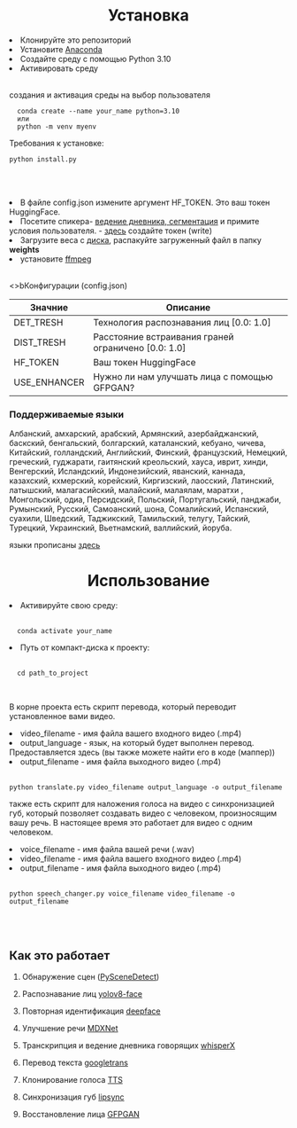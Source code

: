 # 
<h1 align="center">Установка</h1>


  <li>Клонируйте это репозиторий</li>

  <li>Установите <a href = '[https://conda.io/projects/conda/en/latest/user-guide/install/](https://www.anaconda.com/download)'>Anaconda</a> </li>

  <li>Создайте среду с помощью Python 3.10</li>

  <li>Активировать среду</li><br>

  создания и активация среды на выбор пользователя
  
      conda create --name your_name python=3.10
      или
      python -m venv myenv

Требования к установке:

    python install.py
<br><br>

  <li>В файле config.json измените аргумент HF_TOKEN. Это ваш токен HuggingFace. </li>

  <li>Посетите спикера- <a href = 'https://huggingface.co/pyannote/segmentation'>ведение дневника, сегментация</a> и примите условия пользователя.  - <a href='https://huggingface.co/settings/tokens'>здесь</a> создайте токен (write)</li>

  <li>Загрузите веса с <a href='https://drive.google.com/file/d/1dYy24q_67TmVuv_PbChe2t1zpNYJci1J/view'>диска</a>, распакуйте загруженный файл в папку <b>weights</b></li>

  <li>установите <a href='https://ffmpeg.org/'>ffmpeg</a><br><br>


<>bКонфигурации (config.json)</b>

|Значние | Описание|
|-|-|
| DET_TRESH |	Технология распознавания лиц [0.0: 1.0] |
|DIST_TRESH |	Расстояние встраивания граней ограничено [0.0: 1.0] |
| HF_TOKEN	| Ваш токен HuggingFace|
| USE_ENHANCER |	Нужно ли нам улучшать лица с помощью GFPGAN?<br> |


<h3>Поддерживаемые языки</h3>

Албанский, амхарский, арабский, Армянский, азербайджанский, баскский, бенгальский, болгарский, каталанский, кебуано, чичева, Китайский, голландский, Английский, Финский, французский, Немецкий, греческий, гуджарати, гаитянский креольский, хауса, иврит, хинди, Венгерский, Исландский, Индонезийский, яванский, каннада, казахский, кхмерский, корейский, Киргизский, лаосский, Латинский, латышский, малагасийский, малайский, малаялам, маратхи , Монгольский, одиа, Персидский, Польский, Португальский, панджаби, Румынский, Русский, Самоанский, шона, Сомалийский, Испанский, суахили, Шведский, Таджикский, Тамильский, телугу, Тайский, Турецкий, Украинский, Вьетнамский, валлийский, йоруба.

языки прописаны [здесь](rutubetrans/core/mapper.py)





<h1 align="center">Использование</h1>

  <li>Активируйте свою среду:</li><br>

      conda activate your_name  
  
  <li>Путь от компакт-диска к проекту:</li><br>

      cd path_to_project
  <br>

В корне проекта есть скрипт перевода, который переводит установленное вами видео.

  <li>video_filename - имя файла вашего входного видео (.mp4)</li>

  <li>output_language - язык, на который будет выполнен перевод. Предоставляется здесь (вы также можете найти его в коде (маппер))</li>

  <li>output_filename - имя файла выходного видео (.mp4)</li><br>

    python translate.py video_filename output_language -o output_filename


также есть скрипт для наложения голоса на видео с синхронизацией губ, который позволяет создавать видео с человеком, произносящим вашу речь. В настоящее время это работает для видео с одним человеком.

  <li>voice_filename - имя файла вашей речи (.wav)</li>

  <li>video_filename - имя файла вашего входного видео (.mp4)</li>

  <li>output_filename - имя файла выходного видео (.mp4)</li><br>

    python speech_changer.py voice_filename video_filename -o output_filename 
<br><br>


<h2>Как это работает</h2>

1. Обнаружение сцен ([PySceneDetect](https://github.com/Breakthrough/PySceneDetect))

2. Распознавание лиц [yolov8-face](https://github.com/akanametov/yolov8-face)

3. Повторная идентификация [deepface](https://github.com/serengil/deepface)

4. Улучшение речи [MDXNet](https://huggingface.co/freyza/kopirekcover/blob/main/MDXNet.py)

5. Транскрипция и ведение дневника говорящих [whisperX](https://github.com/m-bain/whisperX)

6. Перевод текста [googletrans](https://pypi.org/project/googletrans/)

7. Клонирование голоса [TTS](https://github.com/coqui-ai/TTS)

8. Синхронизация губ [lipsync](https://github.com/mowshon/lipsync)

9. Восстановление лица [GFPGAN](https://github.com/TencentARC/GFPGAN)




